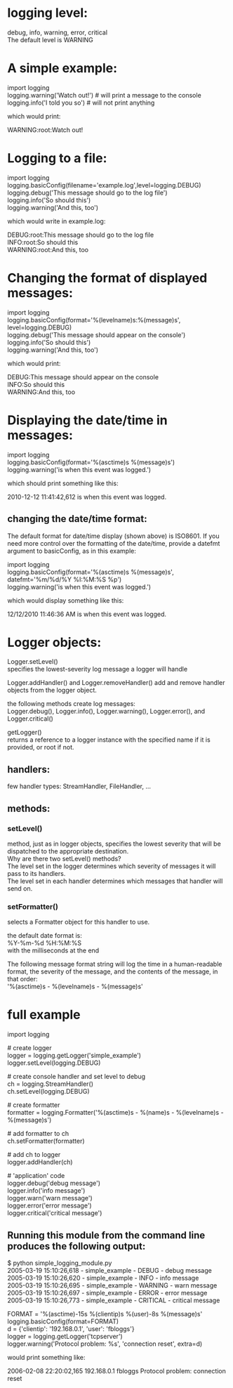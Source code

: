 # logging level: 
debug, info, warning, error, critical  
The default level is WARNING  

# A simple example:  

import logging  
logging.warning('Watch out!')  \# will print a message to the console  
logging.info('I told you so')  \# will not print anything  

which would print:  

WARNING:root:Watch out!  

# Logging to a file:  

import logging  
logging.basicConfig(filename='example.log',level=logging.DEBUG)  
logging.debug('This message should go to the log file')  
logging.info('So should this')  
logging.warning('And this, too')  

which would write in example.log:  

DEBUG:root:This message should go to the log file  
INFO:root:So should this  
WARNING:root:And this, too  

# Changing the format of displayed messages:  

import logging  
logging.basicConfig(format='%(levelname)s:%(message)s', level=logging.DEBUG)  
logging.debug('This message should appear on the console')  
logging.info('So should this')  
logging.warning('And this, too')  

which would print:  

DEBUG:This message should appear on the console  
INFO:So should this  
WARNING:And this, too  


# Displaying the date/time in messages:  

import logging  
logging.basicConfig(format='%(asctime)s %(message)s')  
logging.warning('is when this event was logged.')  

which should print something like this:  

2010-12-12 11:41:42,612 is when this event was logged.  

## changing the date/time format:  

The default format for date/time display (shown above) is ISO8601. If you need more control over the formatting of the date/time, provide a datefmt argument to basicConfig, as in this example:  

import logging  
logging.basicConfig(format='%(asctime)s %(message)s', datefmt='%m/%d/%Y %I:%M:%S %p')  
logging.warning('is when this event was logged.')  

which would display something like this:  

12/12/2010 11:46:36 AM is when this event was logged.  


# Logger objects:  

Logger.setLevel()  
specifies the lowest-severity log message a logger will handle  

Logger.addHandler() and Logger.removeHandler() 
add and remove handler objects from the logger object.  

the following methods create log messages:  
Logger.debug(), Logger.info(), Logger.warning(), Logger.error(), and Logger.critical()  

getLogger()   
returns a reference to a logger instance with the specified name if it is provided, or root if not.  

## handlers:  

few handler types: StreamHandler, FileHandler, ...  

## methods:  

### setLevel()   
method, just as in logger objects, specifies the lowest severity that will be dispatched to the appropriate destination.   
Why are there two setLevel() methods?  
The level set in the logger determines which severity of messages it will pass to its handlers.   
The level set in each handler determines which messages that handler will send on.  

### setFormatter()   
selects a Formatter object for this handler to use.  

the default date format is:  
%Y-%m-%d %H:%M:%S  
with the milliseconds at the end  

The following message format string will log the time in a human-readable format, the severity of the message, and the contents of the message, in that order:  
'%(asctime)s - %(levelname)s - %(message)s'  

# full example  

import logging  

\# create logger  
logger = logging.getLogger('simple_example')  
logger.setLevel(logging.DEBUG)  

\# create console handler and set level to debug  
ch = logging.StreamHandler()  
ch.setLevel(logging.DEBUG)  
  
\# create formatter  
formatter = logging.Formatter('%(asctime)s - %(name)s - %(levelname)s - %(message)s')  

\# add formatter to ch  
ch.setFormatter(formatter)  

\# add ch to logger  
logger.addHandler(ch)  

\# 'application' code  
logger.debug('debug message')  
logger.info('info message')  
logger.warn('warn message')  
logger.error('error message')  
logger.critical('critical message')  

## Running this module from the command line produces the following output:  

$ python simple_logging_module.py  
2005-03-19 15:10:26,618 - simple_example - DEBUG - debug message  
2005-03-19 15:10:26,620 - simple_example - INFO - info message  
2005-03-19 15:10:26,695 - simple_example - WARNING - warn message  
2005-03-19 15:10:26,697 - simple_example - ERROR - error message  
2005-03-19 15:10:26,773 - simple_example - CRITICAL - critical message  


FORMAT = '%(asctime)-15s %(clientip)s %(user)-8s %(message)s'  
logging.basicConfig(format=FORMAT)  
d = {'clientip': '192.168.0.1', 'user': 'fbloggs'}  
logger = logging.getLogger('tcpserver')  
logger.warning('Protocol problem: %s', 'connection reset', extra=d)  

would print something like:  

2006-02-08 22:20:02,165 192.168.0.1 fbloggs  Protocol problem: connection reset  


